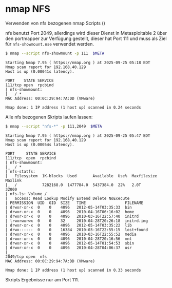 # nmap NFS

Verwenden von nfs bezogenen nmap Scripts ()

nfs benutzt Port 2049, allerdings wird dieser Dienst in Metasploitable 2 über den portmapper zur Verfügung gestellt, dieser hat Port 111 und muss als Ziel für `nfs-showmount.nse` verwendet werden.

```sh
$ nmap --script nfs-showmount -p 111  $META
```
```
Starting Nmap 7.95 ( https://nmap.org ) at 2025-09-25 05:18 EDT
Nmap scan report for 192.168.40.129
Host is up (0.00041s latency).

PORT    STATE SERVICE
111/tcp open  rpcbind
| nfs-showmount: 
|_  / *
MAC Address: 00:0C:29:94:7A:DD (VMware)

Nmap done: 1 IP address (1 host up) scanned in 0.24 seconds
```

Alle nfs bezogenen Skripts laufen lassen:

```sh
$ nmap --script "nfs-*" -p 111,2049  $META
```
```
Starting Nmap 7.95 ( https://nmap.org ) at 2025-09-25 05:47 EDT
Nmap scan report for 192.168.40.129
Host is up (0.00054s latency).

PORT     STATE SERVICE
111/tcp  open  rpcbind
| nfs-showmount: 
|_  / *
| nfs-statfs: 
|   Filesystem  1K-blocks  Used       Available  Use%  Maxfilesize  Maxlink
|_  /           7282168.0  1477784.0  5437384.0  22%   2.0T         32000
| nfs-ls: Volume /
|   access: Read Lookup Modify Extend Delete NoExecute
| PERMISSION  UID  GID  SIZE   TIME                 FILENAME
| drwxr-xr-x  0    0    4096   2012-05-14T03:35:33  bin
| drwxr-xr-x  0    0    4096   2010-04-16T06:16:02  home
| drwxr-xr-x  0    0    4096   2010-03-16T22:57:40  initrd
| lrwxrwxrwx  0    0    32     2010-04-28T20:26:18  initrd.img
| drwxr-xr-x  0    0    4096   2012-05-14T03:35:22  lib
| drwx------  0    0    16384  2010-03-16T22:55:15  lost+found
| drwxr-xr-x  0    0    4096   2010-03-16T22:55:52  media
| drwxr-xr-x  0    0    4096   2010-04-28T20:16:56  mnt
| drwxr-xr-x  0    0    4096   2012-05-14T01:54:53  sbin
| drwxr-xr-x  0    0    4096   2010-04-28T04:06:37  usr
|_
2049/tcp open  nfs
MAC Address: 00:0C:29:94:7A:DD (VMware)

Nmap done: 1 IP address (1 host up) scanned in 0.33 seconds
```

Skripts Ergebnisse nur am Port 111.
